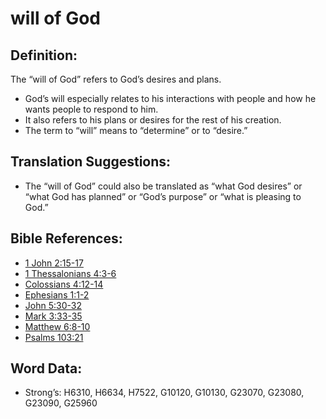 # will of God

## Definition:

The “will of God” refers to God’s desires and plans.

* God’s will especially relates to his interactions with people and how he wants people to respond to him.
* It also refers to his plans or desires for the rest of his creation.
* The term to “will” means to “determine” or to “desire.”

## Translation Suggestions:

* The “will of God” could also be translated as “what God desires” or “what God has planned” or “God’s purpose” or “what is pleasing to God.”

## Bible References:

* [1 John 2:15-17](rc://en/tn/help/1jn/02/15)
* [1 Thessalonians 4:3-6](rc://en/tn/help/1th/04/03)
* [Colossians 4:12-14](rc://en/tn/help/col/04/12)
* [Ephesians 1:1-2](rc://en/tn/help/eph/01/01)
* [John 5:30-32](rc://en/tn/help/jhn/05/30)
* [Mark 3:33-35](rc://en/tn/help/mrk/03/33)
* [Matthew 6:8-10](rc://en/tn/help/mat/06/08)
* [Psalms 103:21](rc://en/tn/help/psa/103/21)

## Word Data:

* Strong’s: H6310, H6634, H7522, G10120, G10130, G23070, G23080, G23090, G25960
